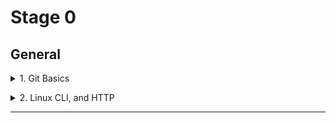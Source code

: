 # Stage 0

## General

<details><summary>1. Git Basics</summary>

At first I was confused by git and all these commands, especially when the examples were given in Python. Now, after a two-week course and watching additional videos, it became more clear to me. I hope to become a confident git user when working on my future projects.
I have passed all nesessary tasks at [learngitbranching.js.org](https://learngitbranching.js.org/). Screenshots are [here](https://github.com/yuliaMasliak/kottans-frontend/tree/main/git_basic).</details>

<details><summary>2. Linux CLI, and HTTP</summary>

![Quiz1](https://github.com/yuliaMasliak/kottans-frontend/blob/main/task_linux_cli/quiz1.png)
![Quiz2](https://github.com/yuliaMasliak/kottans-frontend/blob/main/task_linux_cli/quiz2.png)
![Quiz3](https://github.com/yuliaMasliak/kottans-frontend/blob/main/task_linux_cli/quiz3.png)
![Quiz4](https://github.com/yuliaMasliak/kottans-frontend/blob/main/task_linux_cli/quiz4.png)

</details>

---
